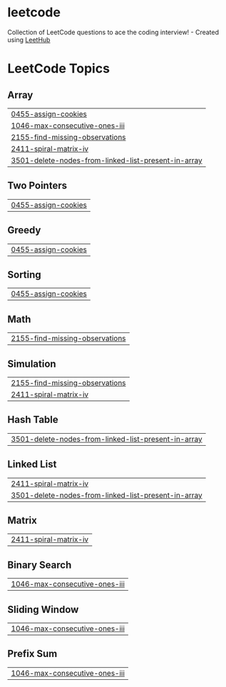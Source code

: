 # leetcode
Collection of LeetCode questions to ace the coding interview! - Created using [LeetHub](https://github.com/QasimWani/LeetHub)

<!---LeetCode Topics Start-->
# LeetCode Topics
## Array
|  |
| ------- |
| [0455-assign-cookies](https://github.com/Twon99/leetcode/tree/master/0455-assign-cookies) |
| [1046-max-consecutive-ones-iii](https://github.com/Twon99/leetcode/tree/master/1046-max-consecutive-ones-iii) |
| [2155-find-missing-observations](https://github.com/Twon99/leetcode/tree/master/2155-find-missing-observations) |
| [2411-spiral-matrix-iv](https://github.com/Twon99/leetcode/tree/master/2411-spiral-matrix-iv) |
| [3501-delete-nodes-from-linked-list-present-in-array](https://github.com/Twon99/leetcode/tree/master/3501-delete-nodes-from-linked-list-present-in-array) |
## Two Pointers
|  |
| ------- |
| [0455-assign-cookies](https://github.com/Twon99/leetcode/tree/master/0455-assign-cookies) |
## Greedy
|  |
| ------- |
| [0455-assign-cookies](https://github.com/Twon99/leetcode/tree/master/0455-assign-cookies) |
## Sorting
|  |
| ------- |
| [0455-assign-cookies](https://github.com/Twon99/leetcode/tree/master/0455-assign-cookies) |
## Math
|  |
| ------- |
| [2155-find-missing-observations](https://github.com/Twon99/leetcode/tree/master/2155-find-missing-observations) |
## Simulation
|  |
| ------- |
| [2155-find-missing-observations](https://github.com/Twon99/leetcode/tree/master/2155-find-missing-observations) |
| [2411-spiral-matrix-iv](https://github.com/Twon99/leetcode/tree/master/2411-spiral-matrix-iv) |
## Hash Table
|  |
| ------- |
| [3501-delete-nodes-from-linked-list-present-in-array](https://github.com/Twon99/leetcode/tree/master/3501-delete-nodes-from-linked-list-present-in-array) |
## Linked List
|  |
| ------- |
| [2411-spiral-matrix-iv](https://github.com/Twon99/leetcode/tree/master/2411-spiral-matrix-iv) |
| [3501-delete-nodes-from-linked-list-present-in-array](https://github.com/Twon99/leetcode/tree/master/3501-delete-nodes-from-linked-list-present-in-array) |
## Matrix
|  |
| ------- |
| [2411-spiral-matrix-iv](https://github.com/Twon99/leetcode/tree/master/2411-spiral-matrix-iv) |
## Binary Search
|  |
| ------- |
| [1046-max-consecutive-ones-iii](https://github.com/Twon99/leetcode/tree/master/1046-max-consecutive-ones-iii) |
## Sliding Window
|  |
| ------- |
| [1046-max-consecutive-ones-iii](https://github.com/Twon99/leetcode/tree/master/1046-max-consecutive-ones-iii) |
## Prefix Sum
|  |
| ------- |
| [1046-max-consecutive-ones-iii](https://github.com/Twon99/leetcode/tree/master/1046-max-consecutive-ones-iii) |
<!---LeetCode Topics End-->